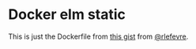 # Docker elm static

This is just the Dockerfile from
[this gist](https://gist.github.com/rlefevre/1523f47e75310e28eee243c9c5651ac9)
from [@rlefevre](https://github.com/rlefevre).
